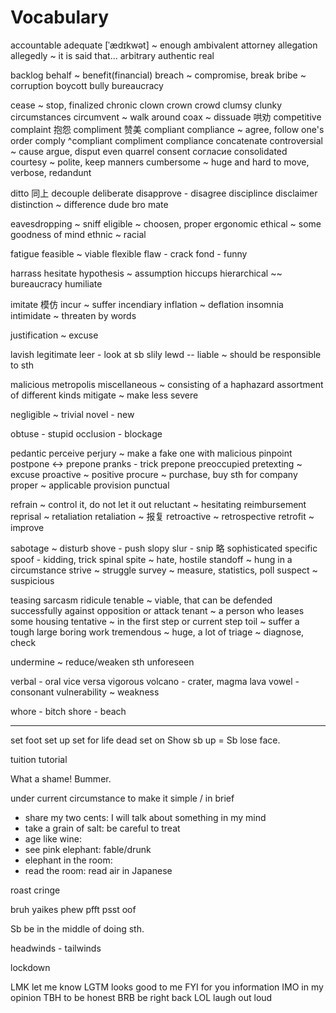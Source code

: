 Vocabulary
==========

accountable
adequate [ˈædɪkwət] ~ enough
ambivalent
attorney
allegation
allegedly ~ it is said that...
arbitrary
authentic real

backlog
behalf ~ benefit(financial)
breach ~ compromise, break
bribe ~ corruption
boycott
bully
bureaucracy



cease ~ stop, finalized
chronic
clown crown crowd
clumsy clunky
circumstances
circumvent ~ walk around
coax ~ dissuade 哄劝
competitive
complaint 抱怨  compliment 赞美
compliant compliance ~ agree, follow one's order
comply ^compliant compliment compliance
concatenate
controversial ~ cause argue, disput even quarrel
consent     согласие
consolidated
courtesy ~ polite, keep manners
cumbersome ~ huge and hard to move, verbose, redandunt

ditto    同上
decouple
deliberate
disapprove - disagree
disciplince
disclaimer
distinction ~ difference
dude bro mate

eavesdropping ~ sniff
eligible ~ choosen, proper
ergonomic
ethical ~ some goodness of mind
ethnic ~ racial

fatigue
feasible ~ viable
flexible
flaw - crack
fond - funny

harrass
hesitate
hypothesis ~ assumption
hiccups
hierarchical ~~ bureaucracy
humiliate

imitate  模仿
incur ~ suffer
incendiary
inflation ~ deflation
insomnia
intimidate ~ threaten by words

justification ~ excuse

lavish
legitimate
leer -  look at sb slily
lewd --
liable ~ should be responsible to sth

malicious
metropolis
miscellaneous ~ consisting of a haphazard assortment of different kinds
mitigate ~ make less severe


negligible ~ trivial
novel - new

obtuse - stupid
occlusion - blockage

pedantic
perceive
perjury ~ make a fake one with malicious
pinpoint
postpone <-> prepone
pranks - trick
prepone
preoccupied
pretexting ~ excuse
proactive ~ positive
procure ~ purchase, buy sth for company
proper ~ applicable
provision
punctual

refrain ~ control it, do not let it out
reluctant ~ hesitating
reimbursement
reprisal ~ retaliation
retaliation ~ 报复
retroactive ~ retrospective
retrofit ~ improve

sabotage ~ disturb
shove - push
slopy
slur -
snip  略
sophisticated
specific
spoof - kidding, trick
spinal
spite ~ hate, hostile
standoff ~ hung in a circumstance
strive ~ struggle
survey ~ measure, statistics, poll
suspect ~ suspicious

teasing sarcasm ridicule
tenable ~ viable, that can be defended successfully against opposition or attack
tenant ~ a person who leases some housing
tentative ~ in the first step or current step
toil ~ suffer a tough large boring work
tremendous ~ huge, a lot of
triage ~ diagnose, check


undermine ~ reduce/weaken sth
unforeseen


verbal - oral
vice versa
vigorous
volcano - crater, magma lava
vowel - consonant
vulnerability ~ weakness

whore - bitch
shore - beach

------------------------

set foot
set up
set for life
dead set on
Show sb up = Sb lose face.


tuition
tutorial

What a shame!
Bummer.

under current circumstance
to make it simple / in brief

* share my two cents: I will talk about something in my mind
* take a grain of salt: be careful to treat
* age like wine:
* see pink elephant: fable/drunk
* elephant in the room:
* read the room: read air in Japanese

roast
cringe

bruh yaikes
phew
pfft psst
oof


Sb be in the middle of doing sth.

headwinds - tailwinds

lockdown


LMK   let me know
LGTM  looks good to me
FYI   for you information
IMO   in my opinion
TBH   to be honest
BRB   be right back
LOL   laugh out loud
